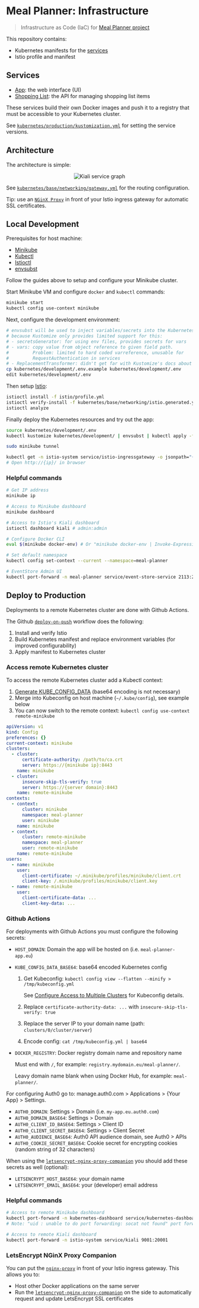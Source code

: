 # Meal Planner: Infrastructure

> Infrastructure as Code (IaC) for [Meal Planner project](https://github.com/users/mauvm/projects/1)

This repository contains:

- Kubernetes manifests for the [services](#services)
- Istio profile and manifest

## Services

- [App](https://github.com/mauvm/meal-planner-app/): the web interface (UI)
- [Shopping List](https://github.com/mauvm/meal-planner-shopping-list/): the API for managing shopping list items

These services build their own Docker images and push it to a registry that must be accessible to your Kubernetes cluster.

See [`kubernetes/production/kustomization.yml`](kubernetes/production/kustomization.yml) for setting the service versions.

## Architecture

The architecture is simple:

<p align="center">
  <img src="docs/kiali-service-graph.png" alt="Kiali service graph" />
</p>

See [`kubernetes/base/networking/gateway.yml`](kubernetes/base/networking/gateway.yml) for the routing configuration.

Tip: use an [`NGinX Proxy`](#letsencrypt-nginx-proxy-companion) in front of your Istio ingress gateway for automatic SSL certificates.

## Local Development

Prerequisites for host machine:

- [Minikube](https://kubernetes.io/docs/tasks/tools/install-minikube/)
- [Kubectl](https://kubernetes.io/docs/tasks/tools/install-kubectl/)
- [Istioctl](https://github.com/istio/istio/releases/)
- [envsubst](https://linux.die.net/man/1/envsubst)

Follow the guides above to setup and configure your Minikube cluster.

Start Minikube VM and configure `docker` and `kubectl` commands:

```bash
minikube start
kubectl config use-context minikube
```

Next, configure the development environment:

```bash
# envsubst will be used to inject variables/secrets into the Kubernetes manifest,
# because Kustomize only provides limited support for this:
# - secretsGenerator: for using env files, provides secrets for vars
# - vars: copy value from object reference to given field path.
#         Problem: limited to hard coded varreference, unusable for
#         RequestAuthentication in services
# - ReplacementTransformer: didn't get far with Kustomize's docs about plugin usage
cp kubernetes/development/.env.example kubernetes/development/.env
edit kubernetes/development/.env
```

Then setup [Istio](https://istio.io/):

```bash
istioctl install -f istio/profile.yml
istioctl verify-install -f kubernetes/base/networking/istio.generated.yml
istioctl analyze
```

Finally deploy the Kubernetes resources and try out the app:

```bash
source kubernetes/development/.env
kubectl kustomize kubernetes/development/ | envsubst | kubectl apply -f -

sudo minikube tunnel

kubectl get -n istio-system service/istio-ingressgateway -o jsonpath="{$.spec.clusterIP}"
# Open http://{ip}/ in browser
```

### Helpful commands

```bash
# Get IP address
minikube ip

# Access to Minikube dashboard
minikube dashboard

# Access to Istio's Kiali dashboard
istioctl dashboard kiali # admin:admin

# Configure Docker CLI
eval $(minikube docker-env) # Or "minikube docker-env | Invoke-Expression" on Windows

# Set default namespace
kubectl config set-context --current --namespace=meal-planner

# EventStore Admin UI
kubectl port-forward -n meal-planner service/event-store-service 2113:2113 # admin:changeit
```

## Deploy to Production

Deployments to a remote Kubernetes cluster are done with Github Actions.

The Github [`deploy-on-push`](.github/workflows/deploy-on-push.yml) workflow does the following:

1. Install and verify Istio
2. Build Kubernetes manifest and replace environment variables (for improved configurability)
3. Apply manifest to Kubernetes cluster

### Access remote Kubernetes cluster

To access the remote Kubernetes cluster add a Kubectl context:

1. [Generate KUBE_CONFIG_DATA](#github-actions) (base64 encoding is not necessary)
2. Merge into Kubeconfig on host machine (`~/.kube/config`), see example below
3. You can now switch to the remote context: `kubectl config use-context remote-minikube`

```yml
apiVersion: v1
kind: Config
preferences: {}
current-context: minikube
clusters:
  - cluster:
      certificate-authority: /path/to/ca.crt
      server: https://{minikube ip}:8443
    name: minikube
  - cluster:
      insecure-skip-tls-verify: true
      server: https://{server domain}:8443
    name: remote-minikube
contexts:
  - context:
      cluster: minikube
      namespace: meal-planner
      user: minikube
    name: minikube
  - context:
      cluster: remote-minikube
      namespace: meal-planner
      user: remote-minikube
    name: remote-minikube
users:
  - name: minikube
    user:
      client-certificate: ~/.minikube/profiles/minikube/client.crt
      client-key: /.minikube/profiles/minikube/client.key
  - name: remote-minikube
    user:
      client-certificate-data: ...
      client-key-data: ...
```

### Github Actions

For deployments with Github Actions you must configure the following secrets:

- `HOST_DOMAIN`: Domain the app will be hosted on (i.e. `meal-planner-app.eu`)
- `KUBE_CONFIG_DATA_BASE64`: base64 encoded Kubernetes config

  1. Get Kubeconfig: `kubectl config view --flatten --minify > /tmp/kubeconfig.yml`

     See [Configure Access to Multiple Clusters](https://kubernetes.io/docs/tasks/access-application-cluster/configure-access-multiple-clusters/) for Kubeconfig details.

  2. Replace `certificate-authority-data: ...` with `insecure-skip-tls-verify: true`
  3. Replace the server IP to your domain name (path: `clusters/0/cluster/server`)
  4. Encode config: `cat /tmp/kubeconfig.yml | base64`

- `DOCKER_REGISTRY`: Docker registry domain name and repository name

  Must end with `/`, for example: `registry.mydomain.eu/meal-planner/`.

  Leavy domain name blank when using Docker Hub, for example: `meal-planner/`.

For configuring Auth0 go to: manage.auth0.com > Applications > {Your App} > Settings.

- `AUTH0_DOMAIN`: Settings > Domain (i.e. `my-app.eu.auth0.com`)
- `AUTH0_DOMAIN_BASE64`: Settings > Domain
- `AUTH0_CLIENT_ID_BASE64`: Settings > Client ID
- `AUTH0_CLIENT_SECRET_BASE64`: Settings > Client Secret
- `AUTH0_AUDIENCE_BASE64`: Auth0 API audience domain, see Auth0 > APIs
- `AUTH0_COOKIE_SECRET_BASE64`: Cookie secret for encrypting cookies (random string of 32 characters)

When using the [`letsencrypt-nginx-proxy-companion`](#letsencrypt-nginx-proxy-companion) you should add these secrets as well (optional):

- `LETSENCRYPT_HOST_BASE64`: your domain name
- `LETSENCRYPT_EMAIL_BASE64`: your (developer) email address

### Helpful commands

```bash
# Access to remote Minikube dashboard
kubectl port-forward -n kubernetes-dashboard service/kubernetes-dashboard 9000:80
# Note: "uid : unable to do port forwarding: socat not found" port forwarding errors can be resolved by installing socat on the remote machine (yum install socat)

# Access to remote Kiali dashboard
kubectl port-forward -n istio-system service/kiali 9001:20001
```

### LetsEncrypt NGinX Proxy Companion

You can put the [`nginx-proxy`](https://github.com/nginx-proxy/nginx-proxy) in front of your Istio ingress gateway. This allows you to:

- Host other Docker applications on the same server
- Run the [`letsencrypt-nginx-proxy-companion`](https://github.com/nginx-proxy/docker-letsencrypt-nginx-proxy-companion) on the side to automatically request and update LetsEncrypt SSL certificates

